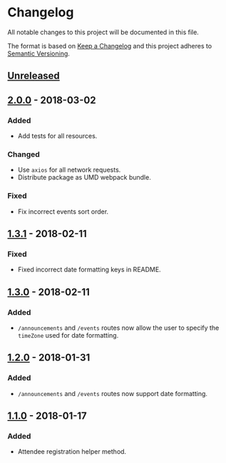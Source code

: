 # Changelog
All notable changes to this project will be documented in this file.

The format is based on [Keep a Changelog](http://keepachangelog.com/en/1.0.0/)
and this project adheres to [Semantic Versioning](http://semver.org/spec/v2.0.0.html).

## [Unreleased]

## [2.0.0] - 2018-03-02
### Added
- Add tests for all resources.

### Changed
- Use `axios` for all network requests.
- Distribute package as UMD webpack bundle.

### Fixed
- Fix incorrect events sort order.

## [1.3.1] - 2018-02-11
### Fixed
- Fixed incorrect date formatting keys in README.

## [1.3.0] - 2018-02-11
### Added
- `/announcements` and `/events` routes now allow the user to specify the
  `timeZone` used for date formatting.

## [1.2.0] - 2018-01-31
### Added
- `/announcements` and `/events` routes now support date formatting.

## [1.1.0] - 2018-01-17
### Added
- Attendee registration helper method.

[Unreleased]: https://github.com/HackryHQ/Hackry-SDK-JS/compare/v2.0.0...HEAD
[2.0.0]: https://github.com/HackryHQ/Hackry-SDK-JS/compare/v1.3.1...v2.0.0
[1.3.1]: https://github.com/HackryHQ/Hackry-SDK-JS/compare/v1.3.0...v1.3.1
[1.3.0]: https://github.com/HackryHQ/Hackry-SDK-JS/compare/v1.2.0...v1.3.0
[1.2.0]: https://github.com/HackryHQ/Hackry-SDK-JS/compare/v1.1.0...v1.2.0
[1.1.0]: https://github.com/HackryHQ/Hackry-SDK-JS/compare/v1.0.0...v1.1.0
